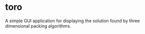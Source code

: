 # toro

A simple GUI application for displaying the solution found by three dimensional packing algorithms.
